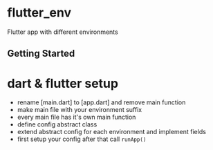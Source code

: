# flutter_env

Flutter app with different environments

## Getting Started

# dart & flutter setup
- rename [main.dart] to [app.dart] and remove main function
- make main file with your environment suffix
- every main file has it's own main function
- define config abstract class 
- extend abstract config for each environment and implement fields
- first setup your config after that call ```runApp()```